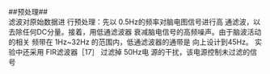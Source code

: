 ##预处理##  
滤波对原始数据进 行预处理：先以 0.5Hz的频率对脑电图信号进行高 通滤波，以去除任何DC分量。接着，用低通滤波器 衰减脑电信号的高频噪声。由于脑波活动的相关 频带在 1Hz~32Hz 的范围内，低通滤波器的通带是 向上设计到45Hz。
实验中还采用 FIR滤波器［17］ 过滤掉 50Hz电 源的干扰，该电源控制未过滤的信号
